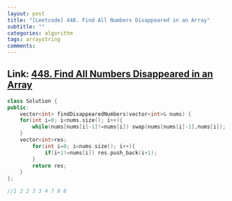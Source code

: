 ```yaml
---
layout: post
title: "[Leetcode] 448. Find All Numbers Disappeared in an Array"
subtitle: ""
categories: algorithm
tags: arraystring
comments:
---
```


## Link: [448. Find All Numbers Disappeared in an Array](https://leetcode.com/problems/find-all-numbers-disappeared-in-an-array/)

```cpp
class Solution {
public:
    vector<int> findDisappearedNumbers(vector<int>& nums) {
    for(int i=0; i<nums.size(); i++){
        while(nums[nums[i]-1]!=nums[i]) swap(nums[nums[i]-1],nums[i]);
    }
    vector<int>res;
        for(int i=0; i<nums.size(); i++){
            if(i+1!=nums[i]) res.push_back(i+1);
        }
        return res;
    }
};

//1 2 2 3 3 4 7 8 8
```
